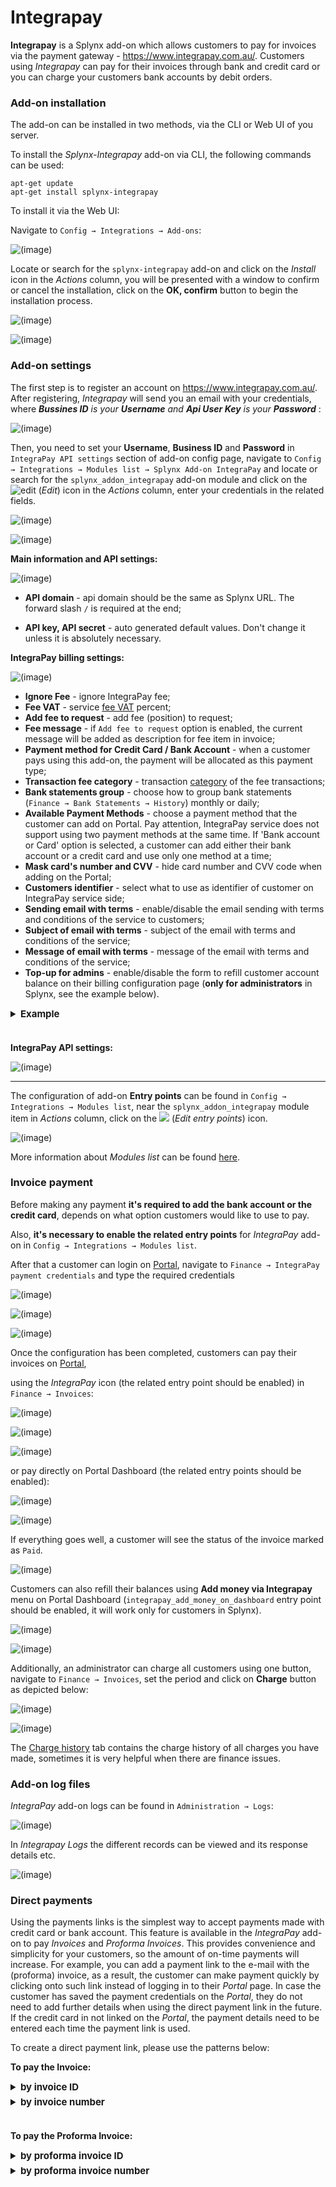 Integrapay
============

**Integrapay** is a Splynx add-on which allows customers to pay for invoices via the payment gateway - https://www.integrapay.com.au/. Customers using *Integrapay* can pay for their invoices through bank and credit card or you can charge your customers bank accounts by debit orders.

### Add-on installation

The add-on can be installed in two methods, via the CLI or Web UI of you server.

To install the *Splynx-Integrapay* add-on via CLI, the following commands can be used:

```
apt-get update
apt-get install splynx-integrapay
```
To install it via the Web UI:

Navigate to `Config → Integrations → Add-ons`:

![(image)](0.png)

Locate or search for the `splynx-integrapay` add-on and click on the *Install* icon in the *Actions* column, you will be presented with a window to confirm or cancel the installation, click on the **OK, confirm** button to begin the installation process.

![(image)](1.png)

![(image)](1.1.png)

### Add-on settings

The first step is to register an account on https://www.integrapay.com.au/. After registering, *Integrapay* will send you an email with your credentials, where  _**Bussines ID** is your **Username** and  **Api User Key** is your **Password**_ :

![(image)](13.png)

Then, you need to set your **Username**, **Business ID** and **Password** in `IntegraPay API settings` section of add-on config page, navigate to `Config → Integrations → Modules list → Splynx Add-on IntegraPay` and locate or search for the `splynx_addon_integrapay` add-on module and click on the <icon class="image-icon">![edit](edit.png)</icon> (*Edit*) icon in the *Actions* column, enter your credentials in the related fields.

![(image)](2.png)

![(image)](3.png)


**Main information and API settings:**

![(image)](4.png)

* **API domain** - api domain should be the same as Splynx URL. The forward slash `/` is required at the end;

* **API key, API secret** - auto generated default values. Don't change it unless it is absolutely necessary.


**IntegraPay billing settings:**

![(image)](5.png)

* **Ignore Fee** - ignore IntegraPay fee;
* **Fee VAT** - service [fee VAT](configuration/finance/taxes/taxes.md) percent;
* **Add fee to request** - add fee (position) to request;
* **Fee message** - if `Add fee to request` option is enabled, the current message will be added as description for fee item in invoice;
* **Payment method for Credit Card / Bank Account** - when a customer pays using this add-on, the payment will be allocated as this payment type;
* **Transaction fee category** - transaction [category](configuration/finance/transaction_categories/transaction_categories.md) of the fee transactions;
* **Bank statements group** - choose how to group bank statements (`Finance → Bank Statements → History`) monthly or daily;
* **Available Payment Methods** - choose a payment method that the customer can add on Portal. Pay attention, IntegraPay service does not support using two payment methods at the same time. If 'Bank account or Card' option is selected, a customer can add either their bank account or a credit card and use only one method at a time;
* **Mask card's number and CVV** - hide card number and CVV code when adding on the Portal;
* **Customers identifier** - select what to use as identifier of customer on IntegraPay service side;
* **Sending email with terms** - enable/disable the email sending with terms and conditions of the service to customers;
* **Subject of email with terms** - subject of the email with terms and conditions of the service;
* **Message of email with terms** - message of the email with terms and conditions of the service;
* **Top-up for admins** - enable/disable the form to refill customer account balance on their billing configuration page (**only for administrators** in Splynx, see the example below).

<details style="font-size: 15px; margin-bottom: 5px;">
<summary><b>Example</b></summary>
<div markdown="1">

Navigate to customer billing configuration page (Billing/Billing overview) and in **Payment accounts** section click on **Refill balance** icon near *Integrapay* item.

![(image)](top-up_1.png)

If the payment credentials are **not** added by the customer, the administrator can add them from this form. Pay attention, **only one payment method can be used**.

![(image)](top-up_2.png)

If the payment credentials are added by customer, e.g. credit card but `Top-up for admins` option is **disabled** on add-on configuration page, the administrator will see the next message

![(image)](top-up_3.png)

If the option `Top-up for admins` is **enabled** on add-on configuration page, the administrator can top up the customer's balance, the saved payment method will be used.

![(image)](top-up_4.png)

![(image)](top-up_5.png)

Moreover, when the credit card or bank account is added by customer as a payment method, the administrator can remove them using the top-up form on the customer's billing configuration page.

</div>
</details>


<br>


**IntegraPay API settings:**

![(image)](5.1.png)

------------

The configuration of add-on **Entry points** can be found in `Config → Integrations → Modules list`, near the `splynx_addon_integrapay` module item in *Actions* column, click on the <icon class="image-icon">![](entry_point.png)</icon> (*Edit entry points*) icon.

![(image)](entry_points.png)

More information about *Modules list* can be found [here](configuration/integrations/modules_list/modules_list.md).

### Invoice payment

Before making any payment **it's required to add the bank account or the credit card**, depends on what option customers would like to use to pay.

Also, **it's necessary to enable the related entry points** for *IntegraPay* add-on in `Config → Integrations → Modules list`.

After that a customer can login on [Portal](customer_portal/customer_portal.md), navigate to `Finance → IntegraPay payment credentials` and type the required credentials

![(image)](8.png)

![(image)](9.2.png)

![(image)](9.3.png)

Once the configuration has been completed, customers can pay their invoices on [Portal](customer_portal/customer_portal.md),

using the *IntegraPay* icon (the related entry point should be enabled) in `Finance → Invoices`:

![(image)](6.png)

![(image)](6.1.png)

![(image)](6.2.png)

or pay directly on Portal Dashboard (the related entry points should be enabled):

![(image)](pay_from_dashboard.png)

![(image)](6.3.png)

If everything goes well, a customer will see the status of the invoice marked as `Paid`.

![(image)](6.4.png)

Customers can also refill their balances using **Add money via Integrapay** menu on Portal Dashboard (`integrapay_add_money_on_dashboard` entry point should be enabled, it will work only for customers in Splynx).

![(image)](10.png)

![(image)](10.1.png)

Additionally, an administrator can charge all customers using one button, navigate to `Finance → Invoices`, set the period and click on **Charge** button as depicted below:

![(image)](11.png)

![(image)](12.png)

The [Charge history](finance/invoices/invoices.md) tab contains the charge history of all charges you have made, sometimes it is very helpful when there are finance issues.

### Add-on log files

*IntegraPay* add-on logs can be found in `Administration → Logs`:

![(image)](logs.png)

In *Integrapay Logs* the different records can be viewed and its response details etc.

![(image)](logs1.png)

### Direct payments

Using the payments links is the simplest way to accept payments made with credit card or bank account. This feature is available in the *IntegraPay* add-on to pay *Invoices* and *Proforma Invoices*. This provides convenience and simplicity for your customers, so the amount of on-time payments will increase. For example, you can add a payment link to the e-mail with the (proforma) invoice, as a result, the customer can make payment quickly by clicking onto such link instead of logging in to their *Portal* page. In case the customer has saved the payment credentials on the *Portal*, they do not need to add further details when using the direct payment link in the future. If the credit card in not linked on the *Portal*, the payment details need to be entered each time the payment link is used.

To create a direct payment link, please use the patterns below:

**To pay the Invoice:**

<details style="font-size: 15px; margin-bottom: 5px;">
<summary><b>by invoice ID</b></summary>
<div markdown="1">

```
https://<splynx_domain_address>/integrapay/direct-pay-invoice-by-id?item_id=<Invoice_id>

```
</div>
</details>

<details style="font-size: 15px; margin-bottom: 5px;">
<summary><b>by invoice number</b></summary>
<div markdown="1">

```
https://<splynx_domain_address>/integrapay/direct-pay-invoice?item_id=<Invoice_number>

```
</div>
</details>

<br>

**To pay the Proforma Invoice:**

<details style="font-size: 15px; margin-bottom: 5px;">
<summary><b>by proforma invoice ID</b></summary>
<div markdown="1">

```
https://<splynx_domain_address>/integrapay/direct-pay-proforma-by-id?item_id=<proforma_id>

```
</div>
</details>

<details style="font-size: 15px; margin-bottom: 5px;">
<summary><b>by proforma invoice number</b></summary>
<div markdown="1">

```
https://<splynx_domain_address>/integrapay/direct-pay-proforma?item_id=<proforma_number>

```
</div>
</details>
